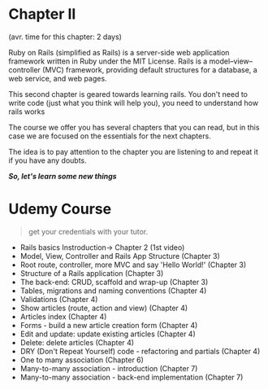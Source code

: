 
# Chapter II

(avr. time for this chapter: 2 days)

Ruby on Rails (simplified as Rails) is a server-side web application framework written in Ruby under the MIT License. Rails is a model–view–controller (MVC) framework, providing default structures for a database, a web service, and web pages. 

This second chapter is geared towards learning rails. You don't need to write code (just what you think will help you), you need to understand how rails works

The course we offer you has several chapters that you can read, but in this case we are focused on the essentials for the next chapters.

The idea is to pay attention to the chapter you are listening to and repeat it if you have any doubts.
  
***So, let's learn some new things***


# Udemy Course

> get your credentials with your tutor.


-   Rails basics Instroduction-> Chapter 2 (1st video)
-   Model, View, Controller and Rails App Structure (Chapter 3)
-   Root route, controller, more MVC and say 'Hello World!' (Chapter 3)
-   Structure of a Rails application (Chapter 3)
-   The back-end: CRUD, scaffold and wrap-up (Chapter 3)
-   Tables, migrations and naming conventions (Chapter 4)
-   Validations (Chapter 4)
-   Show articles (route, action and view) (Chapter 4)
-   Articles index (Chapter 4)
-   Forms - build a new article creation form (Chapter 4)
-   Edit and update: update existing articles (Chapter 4)
-   Delete: delete articles (Chapter 4)
-   DRY (Don't Repeat Yourself) code - refactoring and partials (Chapter 4)
-   One to many association (Chapter 6)
-   Many-to-many association - introduction (Chapter 7)
-   Many-to-many association - back-end implementation (Chapter 7)